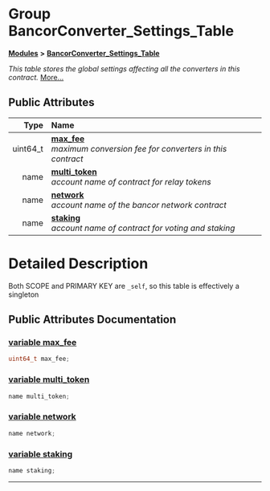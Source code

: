 
# Group BancorConverter\_Settings\_Table


[**Modules**](modules.md)
 **>** [**BancorConverter\_Settings\_Table**](group___bancor_converter___settings___table.md)



_This table stores the global settings affecting all the converters in this contract._ [More...](#detailed-description)














## Public Attributes

| Type | Name |
| ---: | :--- |
|  uint64\_t | [**max\_fee**](group___bancor_converter___settings___table.md#variable-max-fee)  <br>_maximum conversion fee for converters in this contract_  |
|  name | [**multi\_token**](group___bancor_converter___settings___table.md#variable-multi-token)  <br>_account name of contract for relay tokens_  |
|  name | [**network**](group___bancor_converter___settings___table.md#variable-network)  <br>_account name of the bancor network contract_  |
|  name | [**staking**](group___bancor_converter___settings___table.md#variable-staking)  <br>_account name of contract for voting and staking_  |










# Detailed Description


Both SCOPE and PRIMARY KEY are `_self`, so this table is effectively a singleton 

    
## Public Attributes Documentation


### <a href="#variable-max-fee" id="variable-max-fee">variable max\_fee </a>


```cpp
uint64_t max_fee;
```



### <a href="#variable-multi-token" id="variable-multi-token">variable multi\_token </a>


```cpp
name multi_token;
```



### <a href="#variable-network" id="variable-network">variable network </a>


```cpp
name network;
```



### <a href="#variable-staking" id="variable-staking">variable staking </a>


```cpp
name staking;
```



------------------------------
